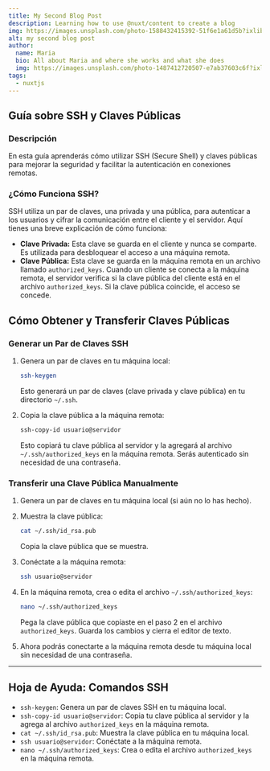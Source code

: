 ```yaml
---
title: My Second Blog Post
description: Learning how to use @nuxt/content to create a blog
img: https://images.unsplash.com/photo-1588432415392-51f6e1a61d5b?ixlib=rb-1.2.1&ixid=eyJhcHBfaWQiOjEyMDd9&auto=format&fit=crop&w=634&q=80
alt: my second blog post
author:
  name: Maria
  bio: All about Maria and where she works and what she does
  img: https://images.unsplash.com/photo-1487412720507-e7ab37603c6f?ixlib=rb-1.2.1&ixid=eyJhcHBfaWQiOjEyMDd9&auto=format&fit=crop&w=2551&q=80
tags:
  - nuxtjs
---
```


## Guía sobre SSH y Claves Públicas

### Descripción

En esta guía aprenderás cómo utilizar SSH (Secure Shell) y claves públicas para mejorar la seguridad y facilitar la autenticación en conexiones remotas.

### ¿Cómo Funciona SSH?

SSH utiliza un par de claves, una privada y una pública, para autenticar a los usuarios y cifrar la comunicación entre el cliente y el servidor. Aquí tienes una breve explicación de cómo funciona:

- **Clave Privada:** Esta clave se guarda en el cliente y nunca se comparte. Es utilizada para desbloquear el acceso a una máquina remota.
- **Clave Pública:** Esta clave se guarda en la máquina remota en un archivo llamado `authorized_keys`. Cuando un cliente se conecta a la máquina remota, el servidor verifica si la clave pública del cliente está en el archivo `authorized_keys`. Si la clave pública coincide, el acceso se concede.

## Cómo Obtener y Transferir Claves Públicas

### Generar un Par de Claves SSH

1. Genera un par de claves en tu máquina local:

   ```bash
   ssh-keygen
   ```

   Esto generará un par de claves (clave privada y clave pública) en tu directorio `~/.ssh`.

2. Copia la clave pública a la máquina remota:

   ```bash
   ssh-copy-id usuario@servidor
   ```

   Esto copiará tu clave pública al servidor y la agregará al archivo `~/.ssh/authorized_keys` en la máquina remota. Serás autenticado sin necesidad de una contraseña.

### Transferir una Clave Pública Manualmente

1. Genera un par de claves en tu máquina local (si aún no lo has hecho).
2. Muestra la clave pública:

   ```bash
   cat ~/.ssh/id_rsa.pub
   ```

   Copia la clave pública que se muestra.

3. Conéctate a la máquina remota:

   ```bash
   ssh usuario@servidor
   ```

4. En la máquina remota, crea o edita el archivo `~/.ssh/authorized_keys`:

   ```bash
   nano ~/.ssh/authorized_keys
   ```

   Pega la clave pública que copiaste en el paso 2 en el archivo `authorized_keys`. Guarda los cambios y cierra el editor de texto.

5. Ahora podrás conectarte a la máquina remota desde tu máquina local sin necesidad de una contraseña.

---

## Hoja de Ayuda: Comandos SSH

- `ssh-keygen`: Genera un par de claves SSH en tu máquina local.
- `ssh-copy-id usuario@servidor`: Copia tu clave pública al servidor y la agrega al archivo `authorized_keys` en la máquina remota.
- `cat ~/.ssh/id_rsa.pub`: Muestra la clave pública en tu máquina local.
- `ssh usuario@servidor`: Conéctate a la máquina remota.
- `nano ~/.ssh/authorized_keys`: Crea o edita el archivo `authorized_keys` en la máquina remota.

